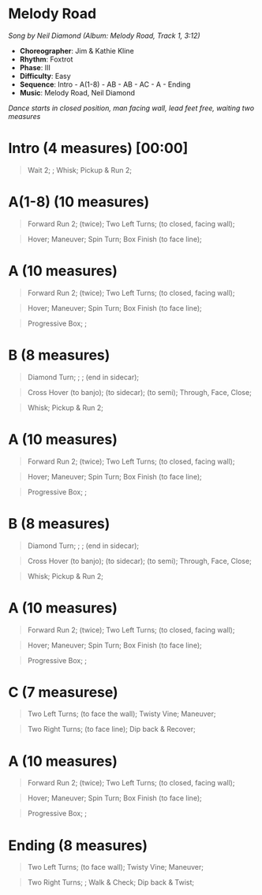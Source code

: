 # Melody Road
*Song by Neil Diamond (Album: Melody Road, Track 1, 3:12)*

* **Choreographer**: Jim & Kathie Kline
* **Rhythm**: Foxtrot
* **Phase**: III
* **Difficulty**: Easy
* **Sequence**: Intro - A(1-8) - AB - AB - AC - A - Ending
* **Music**: Melody Road, Neil Diamond

*Dance starts in closed position, man facing wall, lead feet free, waiting two measures*

# Intro (4 measures) [00:00]

> Wait 2; ; Whisk; Pickup & Run 2;

# A(1-8) (10 measures)

> Forward Run 2; (twice); Two Left Turns; (to closed, facing wall);

> Hover; Maneuver; Spin Turn; Box Finish (to face line);



# A (10 measures)

> Forward Run 2; (twice); Two Left Turns; (to closed, facing wall);

> Hover; Maneuver; Spin Turn; Box Finish (to face line);

> Progressive Box; ;



# B (8 measures)

> Diamond Turn; ; ; (end in sidecar);

> Cross Hover (to banjo); (to sidecar); (to semi); Through, Face, Close;

> Whisk; Pickup & Run 2;

# A (10 measures)

> Forward Run 2; (twice); Two Left Turns; (to closed, facing wall);

> Hover; Maneuver; Spin Turn; Box Finish (to face line);

> Progressive Box; ;

# B (8 measures)

> Diamond Turn; ; ; (end in sidecar);

> Cross Hover (to banjo); (to sidecar); (to semi); Through, Face, Close;

> Whisk; Pickup & Run 2;

# A (10 measures)

> Forward Run 2; (twice); Two Left Turns; (to closed, facing wall);

> Hover; Maneuver; Spin Turn; Box Finish (to face line);

> Progressive Box; ;

# C (7 measurese)

> Two Left Turns; (to face the wall); Twisty Vine; Maneuver;

> Two Right Turns; (to face line); Dip back & Recover;

# A (10 measures)

> Forward Run 2; (twice); Two Left Turns; (to closed, facing wall);

> Hover; Maneuver; Spin Turn; Box Finish (to face line);

> Progressive Box; ;

# Ending (8 measures)

> Two Left Turns; (to face wall); Twisty Vine; Maneuver;

> Two Right Turns; ; Walk & Check; Dip back & Twist;